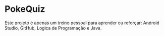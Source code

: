 # PokeQuiz

Este projeto é apenas um treino pessoal para aprender ou reforçar: Android Studio, GitHub, Logica de Programação e Java.
